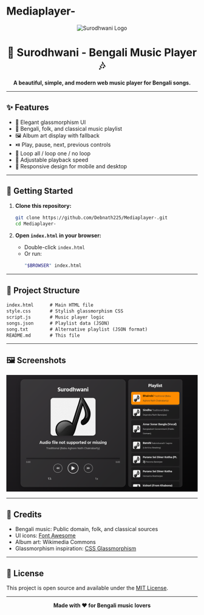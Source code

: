 # Mediaplayer-

<p align="center">
  <img src="https://encrypted-tbn0.gstatic.com/images?q=tbn:ANd9GcTKNqTw7hBZzgMfeUaPT-0k0x2RVb5qnytVLQ&s" alt="Surodhwani Logo" width="120" />
</p>

<h1 align="center">🎵 Surodhwani - Bengali Music Player 🎶</h1>
<p align="center">
  <b>A beautiful, simple, and modern web music player for Bengali songs.</b>
</p>

---

## ✨ Features

- 🎼 Elegant glassmorphism UI
- 📜 Bengali, folk, and classical music playlist
- 🖼️ Album art display with fallback
- ⏯️ Play, pause, next, previous controls
- 🔁 Loop all / loop one / no loop
- 🚀 Adjustable playback speed
- 📱 Responsive design for mobile and desktop

---

## 🚀 Getting Started

1. **Clone this repository:**
   ```sh
   git clone https://github.com/Debnath225/Mediaplayer-.git
   cd Mediaplayer-
   ```

2. **Open `index.html` in your browser:**
   - Double-click `index.html`
   - Or run:
     ```sh
     "$BROWSER" index.html
     ```

---

## 📂 Project Structure

```
index.html      # Main HTML file
style.css       # Stylish glassmorphism CSS
script.js       # Music player logic
songs.json      # Playlist data (JSON)
song.txt        # Alternative playlist (JSON format)
README.md       # This file
```

---

## 🖼️ Screenshots

<p align="center">
  <img src="Screenshot .png" alt="Surodhwani Screenshot" width="600" />
</p>

---

## 🙏 Credits

- Bengali music: Public domain, folk, and classical sources
- UI icons: [Font Awesome](https://fontawesome.com/)
- Album art: Wikimedia Commons
- Glassmorphism inspiration: [CSS Glassmorphism](https://css.glass/)

---

## 📃 License

This project is open source and available under the [MIT License](LICENSE).

---

<p align="center">
  <b>Made with ❤️ for Bengali music lovers</b>

